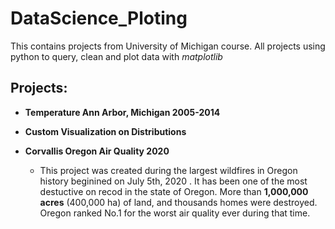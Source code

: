 # DataScience_Ploting
This contains projects from University of Michigan course. All projects using python to query, clean and plot data with *matplotlib*

## Projects:

* **Temperature Ann Arbor, Michigan 2005-2014**

* **Custom Visualization on Distributions**

* **Corvallis Oregon Air Quality 2020**
  - This project was created during the largest wildfires in Oregon history beginined on July 5th, 2020 . It has been one of the most destuctive on recod in the state of Oregon. More than **1,000,000 acres** (400,000 ha) of land, and thousands homes were destroyed. Oregon ranked No.1 for the worst air quality ever during that time. 

